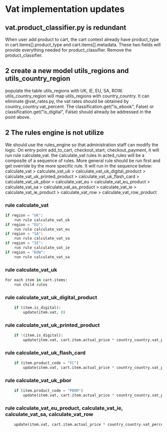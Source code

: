 # Vat implementation updates

## vat.product_classifier.py is redundant

When user add product to cart, the cart context already have product_type in cart.items[].product_type
and cart.items[].metadata. These two fields will provide everything needed for product_classifier.
Remove the product_classifier.

## 2 create a new model utils_regions and utils_country_region

populate the table utils_regions  with UK, IE, EU, SA, ROW. utils_country_region will map utils_regions with country_country.
It can eliminate @vat_rates.py, the vat rates should be obtained by country_country.vat_percent.
The classification.get("is_ebook", False) or classification.get("is_digital", False) should already be addressed in the point above.

## 2 The rules engine is not utilize

We should use the rules_engine so that administration staff can modify the logic.
On entry point add_to_cart, checkout_start, checkout_payment, it will run rule calculate_vat.
the calculate_vat rules in acted_rules will be a composite of a sequence of rules.
More general rule should be run first and get override by the more specific rule.
It will run in the sequence below:
calculate_vat
    > calculate_vat_uk
        > calculate_vat_uk_digital_product
        > calculate_vat_uk_printed_product
        > calculate_vat_uk_flash_card
        > calculate_vat_uk_pbor
    > calculate_vat_eu
        > calculate_vat_eu_product
    > calculate_vat_sa
        > calculate_vat_as_product
    > calculate_vat_ie
        > calculate_vat_ie_product
    > calculate_vat_row
        > calculate_vat_row_product

### rule calculate_vat

```python
if region = "UK":
    run rule calculate_vat_uk
if region = "EU":
    run rule calculate_vat_eu
if region = "SA":
    run rule calculate_vat_sa
if region = "IE":
    run rule calculate_vat_ie
if region = "ROW":
    run rule calculate_vat_sa
```

### rule calculate_vat_uk

```python
For each item in cart.items:
    run child rules
```

### rule calculate_vat_uk_digital_product

```python
    if (item.is_digital):
        update(item.vat, 0)    
```

### rule calculate_vat_uk_printed_product

```python
    if !(item.is_digital):
        update(item.vat, cart.item.actual_price * country_country.vat_percent)
```

### rule calculate_vat_uk_flash_card

```python
    if (item.product_code = "FC")
        update(item.vat, cart.item.actual_price * country_country.vat_percent)
```

### rule calculate_vat_uk_pbor

```python
    if (item.product_code = "PBOR")
        update(item.vat, cart.item.actual_price * country_country.vat_percent)
```

### rule calculate_vat_eu_product, calculate_vat_ie, calculate_vat_sa, calculate_vat_row

```python
    update(item.vat, cart.item.actual_price * country_country.vat_percent)
```